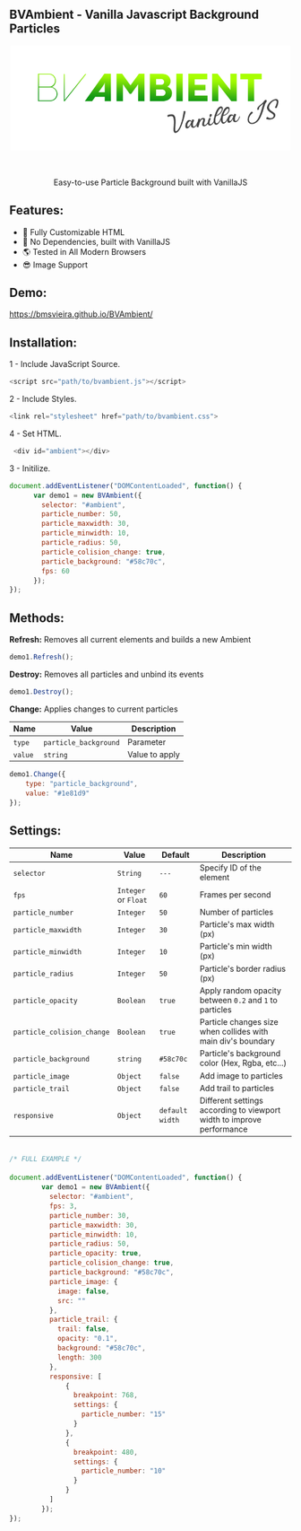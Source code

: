BVAmbient - Vanilla Javascript Background Particles 
--
<p align="center">
<img width="500" src="https://raw.githubusercontent.com/BMSVieira/BVAmbient/main/demo-template/images/BV.png">
</p>
<br>
<p align="center">
Easy-to-use Particle Background built with VanillaJS
</p>

Features:
-
- 🔧 Fully Customizable HTML
- 💪 No Dependencies, built with VanillaJS
- 🌎 Tested in All Modern Browsers
- 😎 Image Support

Demo:
-
https://bmsvieira.github.io/BVAmbient/

Installation:
-

1 - Include JavaScript Source.
```javascript
<script src="path/to/bvambient.js"></script>
```
2 - Include Styles.
```javascript
<link rel="stylesheet" href="path/to/bvambient.css">
```
4 - Set HTML.
```javascript
 <div id="ambient"></div>
```
3 - Initilize.
```javascript
document.addEventListener("DOMContentLoaded", function() {
      var demo1 = new BVAmbient({
        selector: "#ambient",
        particle_number: 50,
        particle_maxwidth: 30,
        particle_minwidth: 10,
        particle_radius: 50,
        particle_colision_change: true,
        particle_background: "#58c70c",
        fps: 60
      });
});
```
Methods:
-

<b>Refresh:</b>
Removes all current elements and builds a new Ambient

```javascript
demo1.Refresh();
```

<b>Destroy:</b>
Removes all particles and unbind its events

```javascript
demo1.Destroy();
```

<b>Change:</b>
Applies changes to current particles

| Name | Value | Description |
| --- | --- | --- |
| `type` | `particle_background` | Parameter |
| `value` | `string` | Value to apply |

```javascript
demo1.Change({
    type: "particle_background",
    value: "#1e81d9"
});
```

Settings:
-
| Name | Value | Default | Description |
| --- | --- | --- | --- |
| `selector` | `String`  | `---` |  Specify ID of the element|
| `fps` | `Integer` or `Float` | `60` | Frames per second |
| `particle_number` | `Integer` | `50` |  Number of particles|
| `particle_maxwidth` | `Integer` | `30` |  Particle's max width (px) |
| `particle_minwidth` | `Integer` | `10` | Particle's min width (px) |
| `particle_radius` | `Integer` | `50` | Particle's border radius (px) 
| `particle_opacity` | `Boolean` | `true` | Apply random opacity between `0.2` and `1` to particles |
| `particle_colision_change` | `Boolean` | `true` | Particle changes size when collides with main div's boundary |
| `particle_background` | `string` | `#58c70c` | Particle's background color (Hex, Rgba, etc...) |
| `particle_image` | `Object` | `false` | Add image to particles |
| `particle_trail` | `Object` | `false` | Add trail to particles |
| `responsive` | `Object` | `default width` | Different settings according to viewport width to improve performance |

```javascript

/* FULL EXAMPLE */

document.addEventListener("DOMContentLoaded", function() {
        var demo1 = new BVAmbient({
          selector: "#ambient",
          fps: 3,
          particle_number: 30,
          particle_maxwidth: 30,
          particle_minwidth: 10,
          particle_radius: 50,
          particle_opacity: true,
          particle_colision_change: true,
          particle_background: "#58c70c",
          particle_image: {
            image: false,
            src: ""
          },
          particle_trail: {
            trail: false,
            opacity: "0.1",
            background: "#58c70c",
            length: 300
          },
          responsive: [
              {
                breakpoint: 768,
                settings: {
                  particle_number: "15"
                }
              },
              {
                breakpoint: 480,
                settings: {
                  particle_number: "10"
                }
              }
          ]
        });
});
```

